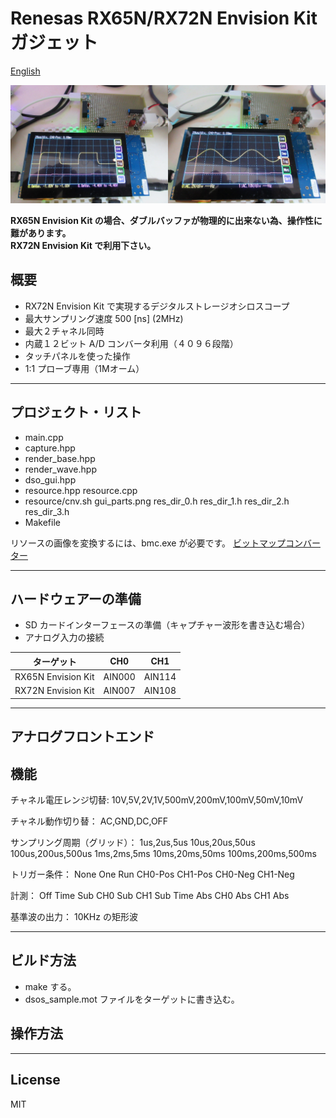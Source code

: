 Renesas RX65N/RX72N Envision Kit ガジェット
=========

[English](README.md)

<img src="../docs/DSOS_SQUARE.jpg" width="50%"><img src="../docs/DSOS_SIN.jpg" width="50%">

**RX65N Envision Kit の場合、ダブルバッファが物理的に出来ない為、操作性に難があります。**   
**RX72N Envision Kit で利用下さい。**

## 概要
 - RX72N Envision Kit で実現するデジタルストレージオシロスコープ
 - 最大サンプリング速度 500 [ns] (2MHz)
 - 最大２チャネル同時
 - 内蔵１２ビット A/D コンバータ利用（４０９６段階）
 - タッチパネルを使った操作
 - 1:1 プローブ専用（1Mオーム）

---

## プロジェクト・リスト
 - main.cpp
 - capture.hpp
 - render_base.hpp
 - render_wave.hpp
 - dso_gui.hpp
 - resource.hpp resource.cpp
 - resource/cnv.sh  gui_parts.png  res_dir_0.h  res_dir_1.h  res_dir_2.h  res_dir_3.h
 - Makefile
   
リソースの画像を変換するには、bmc.exe が必要です。
[ビットマップコンバーター](https://github.com/hirakuni45/glfw3_app/tree/master/glfw3_app/bmc)

---

## ハードウェアーの準備
 - SD カードインターフェースの準備（キャプチャー波形を書き込む場合）
 - アナログ入力の接続

|ターゲット        | CH0  | CH1  |
|------------------|------|------|
|RX65N Envision Kit|AIN000|AIN114|
|RX72N Envision Kit|AIN007|AIN108|

---

## アナログフロントエンド


## 機能

チャネル電圧レンジ切替:
10V,5V,2V,1V,500mV,200mV,100mV,50mV,10mV

チャネル動作切り替：
AC,GND,DC,OFF

サンプリング周期（グリッド）：
1us,2us,5us
10us,20us,50us
100us,200us,500us
1ms,2ms,5ms
10ms,20ms,50ms
100ms,200ms,500ms

トリガー条件：
None
One
Run
CH0-Pos
CH1-Pos
CH0-Neg
CH1-Neg

計測：
Off
Time Sub
CH0 Sub
CH1 Sub
Time Abs
CH0 Abs
CH1 Abs

基準波の出力：
10KHz の矩形波

---

## ビルド方法
 - make する。
 - dsos_sample.mot ファイルをターゲットに書き込む。

## 操作方法
    
-----
   
License
----

MIT
